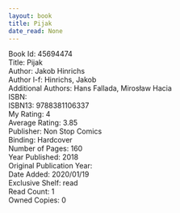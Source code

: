 ```yaml
---
layout: book
title: Pijak
date_read: None
---
```


Book Id: 45694474<br />
Title: Pijak<br />
Author: Jakob Hinrichs<br />
Author l-f: Hinrichs, Jakob<br />
Additional Authors: Hans Fallada, Mirosław Hacia<br />
ISBN: <br />
ISBN13: 9788381106337<br />
My Rating: 4<br />
Average Rating: 3.85<br />
Publisher: Non Stop Comics<br />
Binding: Hardcover<br />
Number of Pages: 160<br />
Year Published: 2018<br />
Original Publication Year: <br />
Date Added: 2020/01/19<br />
Exclusive Shelf: read<br />
Read Count: 1<br />
Owned Copies: 0<br />

